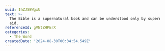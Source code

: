 ```yaml
---
uuid: IhZJSEWgxU
text: >-
  The Bible is a supernatural book and can be understood only by supernatural
  aid.
referenceId: gVNtZHPErX
categories:
  - The Word
createdDate: '2024-08-30T00:34:54.549Z'
---
```



